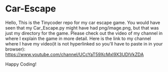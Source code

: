 # Car-Escape
Hello, This is the Tinycoder repo for my car escape game.
You would have seen that my Car_Escape.py might have had png/image.png, but that was just my directory for the game.
Please check out the video of my channel in where I explain the game in more detail.
Here is the link to my channel where I have my video(it is not hyperlinked so you'll have to paste in in your browser): https://www.youtube.com/channel/UCcYaT59XcMxI9X3UDlVkZDA

Happy Coding!
